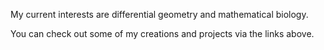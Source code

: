 ---
---
  
My current interests are differential geometry and mathematical biology.
  
You can check out some of my creations and projects via the links above.

